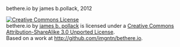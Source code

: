 bethere.io by james b.pollack, 2012


<a rel="license" href="http://creativecommons.org/licenses/by-sa/3.0/deed.en_US"><img alt="Creative Commons License" style="border-width:0" src="http://i.creativecommons.org/l/by-sa/3.0/88x31.png" /></a><br /><span xmlns:dct="http://purl.org/dc/terms/" href="http://purl.org/dc/dcmitype/InteractiveResource" property="dct:title" rel="dct:type">bethere.io</span> by <a xmlns:cc="http://creativecommons.org/ns#" href="http://bethere.io" property="cc:attributionName" rel="cc:attributionURL">james b. pollack</a> is licensed under a <a rel="license" href="http://creativecommons.org/licenses/by-sa/3.0/deed.en_US">Creative Commons Attribution-ShareAlike 3.0 Unported License</a>.<br />Based on a work at <a xmlns:dct="http://purl.org/dc/terms/" href="http://github.com/imgntn/bethere.io" rel="dct:source">http://github.com/imgntn/bethere.io</a>.